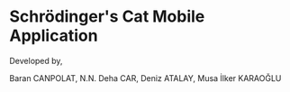 # Schrödinger's Cat Mobile Application

Developed by,

Baran CANPOLAT, N.N. Deha CAR, Deniz ATALAY, Musa İlker KARAOĞLU
